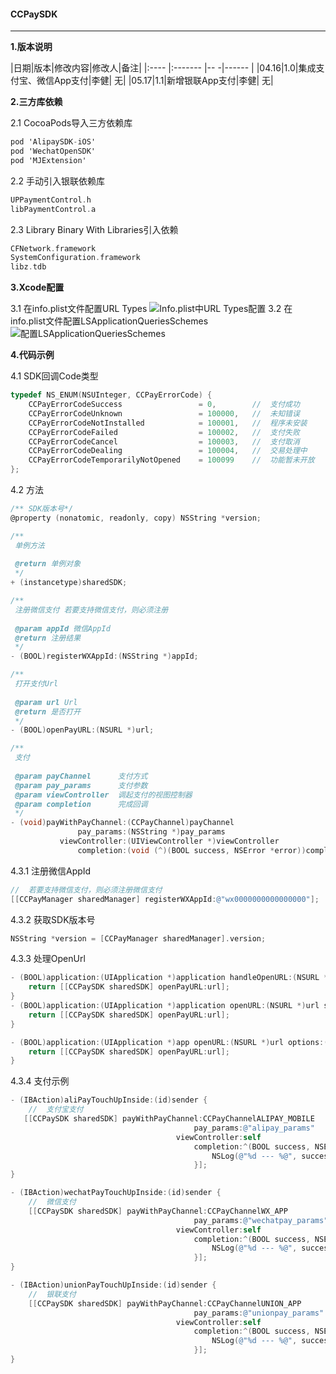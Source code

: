 #### CCPaySDK
------
**1.版本说明**

|日期|版本|修改内容|修改人|备注|
|:----    |:-------    |-- -|------      |
|04.16|1.0|集成支付宝、微信App支付|李健| 无|
|05.17|1.1|新增银联App支付|李健| 无|

**2.三方库依赖**

2.1 CocoaPods导入三方依赖库
```objective-c
pod 'AlipaySDK-iOS'
pod 'WechatOpenSDK'
pod 'MJExtension'
```
2.2 手动引入银联依赖库
```objective-c
UPPaymentControl.h
libPaymentControl.a
```
2.3 Library Binary With Libraries引入依赖
```objective-c
CFNetwork.framework
SystemConfiguration.framework
libz.tdb
```

**3.Xcode配置**

3.1 在info.plist文件配置URL Types
![Info.plist中URL Types配置](http://doc.chinacaring.com:4999/Public/Uploads/2019-05-17/5cde7fca9b029.png "Info.plist中URL Types配置")
3.2 在info.plist文件配置LSApplicationQueriesSchemes
![配置LSApplicationQueriesSchemes](http://doc.chinacaring.com:4999/Public/Uploads/2019-05-17/5cde8240d3bc6.png "配置LSApplicationQueriesSchemes")

**4.代码示例**

4.1 SDK回调Code类型
```objective-c
typedef NS_ENUM(NSUInteger, CCPayErrorCode) {
    CCPayErrorCodeSuccess                 = 0,        //  支付成功
    CCPayErrorCodeUnknown                 = 100000,   //  未知错误
    CCPayErrorCodeNotInstalled            = 100001,   //  程序未安装
    CCPayErrorCodeFailed                  = 100002,   //  支付失败
    CCPayErrorCodeCancel                  = 100003,   //  支付取消
    CCPayErrorCodeDealing                 = 100004,   //  交易处理中
    CCPayErrorCodeTemporarilyNotOpened    = 100099    //  功能暂未开放
};
```

4.2 方法

```objective-c
/** SDK版本号*/
@property (nonatomic, readonly, copy) NSString *version;

/**
 单例方法
 
 @return 单例对象
 */
+ (instancetype)sharedSDK;

/**
 注册微信支付 若要支持微信支付，则必须注册
 
 @param appId 微信AppId
 @return 注册结果
 */
- (BOOL)registerWXAppId:(NSString *)appId;

/**
 打开支付Url
 
 @param url Url
 @return 是否打开
 */
- (BOOL)openPayURL:(NSURL *)url;

/**
 支付
 
 @param payChannel      支付方式
 @param pay_params      支付参数
 @param viewController  调起支付的视图控制器
 @param completion      完成回调
 */
- (void)payWithPayChannel:(CCPayChannel)payChannel
               pay_params:(NSString *)pay_params
           viewController:(UIViewController *)viewController
               completion:(void (^)(BOOL success, NSError *error))completion;
```

4.3.1 注册微信AppId

```objective-c
//  若要支持微信支付，则必须注册微信支付
[[CCPayManager sharedManager] registerWXAppId:@"wx0000000000000000"];
```

4.3.2 获取SDK版本号

```objective-c
NSString *version = [CCPayManager sharedManager].version;
```

4.3.3 处理OpenUrl
```objective-c
- (BOOL)application:(UIApplication *)application handleOpenURL:(NSURL *)url {
    return [[CCPaySDK sharedSDK] openPayURL:url];
}
- (BOOL)application:(UIApplication *)application openURL:(NSURL *)url sourceApplication:(nullable NSString *)sourceApplication annotation:(id)annotation {
    return [[CCPaySDK sharedSDK] openPayURL:url];
}

- (BOOL)application:(UIApplication *)app openURL:(NSURL *)url options:(NSDictionary<UIApplicationOpenURLOptionsKey,id> *)options NS_AVAILABLE_IOS(9_0) {
    return [[CCPaySDK sharedSDK] openPayURL:url];
}
```

4.3.4 支付示例

```objective-c
- (IBAction)aliPayTouchUpInside:(id)sender {
    //  支付宝支付
   [[CCPaySDK sharedSDK] payWithPayChannel:CCPayChannelALIPAY_MOBILE
                                         pay_params:@"alipay_params"
                                     viewController:self
                                         completion:^(BOOL success, NSError * _Nonnull error) {
                                             NSLog(@"%d --- %@", success, error);
                                         }];
}

- (IBAction)wechatPayTouchUpInside:(id)sender {
    //  微信支付
    [[CCPaySDK sharedSDK] payWithPayChannel:CCPayChannelWX_APP
                                         pay_params:@"wechatpay_params"
                                     viewController:self
                                         completion:^(BOOL success, NSError * _Nonnull error) {
                                             NSLog(@"%d --- %@", success, error);
                                         }];
}

- (IBAction)unionPayTouchUpInside:(id)sender {
    //  银联支付
    [[CCPaySDK sharedSDK] payWithPayChannel:CCPayChannelUNION_APP
                                         pay_params:@"unionpay_params"
                                     viewController:self
                                         completion:^(BOOL success, NSError * _Nonnull error) {
                                             NSLog(@"%d --- %@", success, error);
                                         }];
}
```
